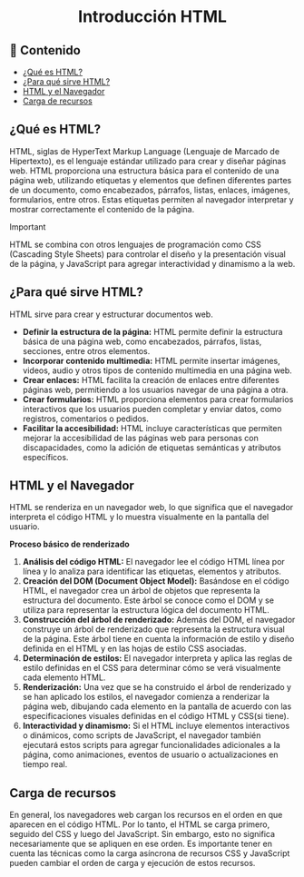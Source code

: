 <h1 align="center">Introducción HTML</h1>

<h2>📑 Contenido</h2>

- [¿Qué es HTML?](#qué-es-html)
- [¿Para qué sirve HTML?](#para-qué-sirve-html)
- [HTML y el Navegador](#html-y-el-navegador)
- [Carga de recursos](#carga-de-recursos)

## ¿Qué es HTML?

HTML, siglas de HyperText Markup Language (Lenguaje de Marcado de Hipertexto), es el lenguaje estándar utilizado para crear y diseñar páginas web.
HTML proporciona una estructura básica para el contenido de una página web, utilizando etiquetas y elementos que definen diferentes partes de un documento, como encabezados, párrafos, listas, enlaces, imágenes, formularios, entre otros. Estas etiquetas permiten al navegador interpretar y mostrar correctamente el contenido de la página.

> [!IMPORTANT]
>
> HTML se combina con otros lenguajes de programación como CSS (Cascading Style Sheets) para controlar el diseño y la presentación visual de la página, y JavaScript para agregar interactividad y dinamismo a la web.

## ¿Para qué sirve HTML?

HTML sirve para crear y estructurar documentos web.

- **Definir la estructura de la página:** HTML permite definir la estructura básica de una página web, como encabezados, párrafos, listas, secciones, entre otros elementos.
- **Incorporar contenido multimedia:** HTML permite insertar imágenes, videos, audio y otros tipos de contenido multimedia en una página web.
- **Crear enlaces:** HTML facilita la creación de enlaces entre diferentes páginas web, permitiendo a los usuarios navegar de una página a otra.
- **Crear formularios:** HTML proporciona elementos para crear formularios interactivos que los usuarios pueden completar y enviar datos, como registros, comentarios o pedidos.
- **Facilitar la accesibilidad:** HTML incluye características que permiten mejorar la accesibilidad de las páginas web para personas con discapacidades, como la adición de etiquetas semánticas y atributos específicos.

## HTML y el Navegador

HTML se renderiza en un navegador web, lo que significa que el navegador interpreta el código HTML y lo muestra visualmente en la pantalla del usuario.

**Proceso básico de renderizado**

1. **Análisis del código HTML:** El navegador lee el código HTML línea por línea y lo analiza para identificar las etiquetas, elementos y atributos.
2. **Creación del DOM (Document Object Model):** Basándose en el código HTML, el navegador crea un árbol de objetos que representa la estructura del documento. Este árbol se conoce como el DOM y se utiliza para representar la estructura lógica del documento HTML.
3. **Construcción del árbol de renderizado:** Además del DOM, el navegador construye un árbol de renderizado que representa la estructura visual de la página. Este árbol tiene en cuenta la información de estilo y diseño definida en el HTML y en las hojas de estilo CSS asociadas.
4. **Determinación de estilos:** El navegador interpreta y aplica las reglas de estilo definidas en el CSS para determinar cómo se verá visualmente cada elemento HTML.
5. **Renderización:** Una vez que se ha construido el árbol de renderizado y se han aplicado los estilos, el navegador comienza a renderizar la página web, dibujando cada elemento en la pantalla de acuerdo con las especificaciones visuales definidas en el código HTML y CSS(si tiene).
6. **Interactividad y dinamismo:** Si el HTML incluye elementos interactivos o dinámicos, como scripts de JavaScript, el navegador también ejecutará estos scripts para agregar funcionalidades adicionales a la página, como animaciones, eventos de usuario o actualizaciones en tiempo real.

## Carga de recursos

En general, los navegadores web cargan los recursos en el orden en que aparecen en el código HTML. Por lo tanto, el HTML se carga primero, seguido del CSS y luego del JavaScript. Sin embargo, esto no significa necesariamente que se apliquen en ese orden. Es importante tener en cuenta las técnicas como la carga asíncrona de recursos CSS y JavaScript pueden cambiar el orden de carga y ejecución de estos recursos.
